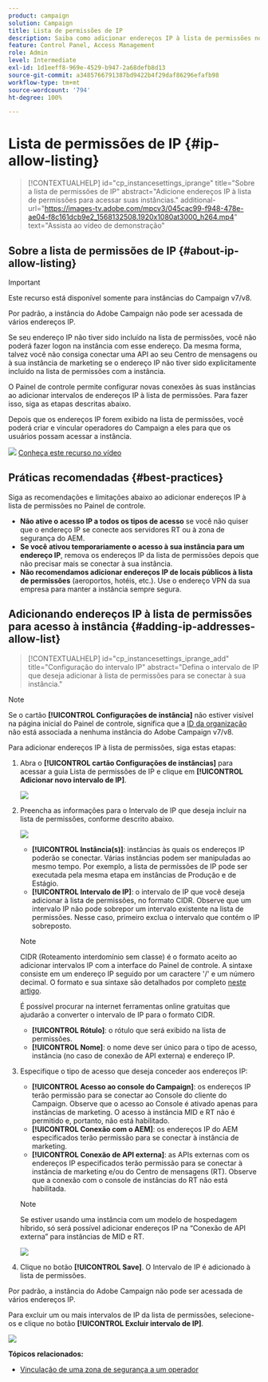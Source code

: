 ```yaml
---
product: campaign
solution: Campaign
title: Lista de permissões de IP
description: Saiba como adicionar endereços IP à lista de permissões no Painel de controle para obter acesso à instância
feature: Control Panel, Access Management
role: Admin
level: Intermediate
exl-id: 1d1eeff8-969e-4529-b947-2a68defb8d13
source-git-commit: a3485766791387bd9422b4f29daf86296efafb98
workflow-type: tm+mt
source-wordcount: '794'
ht-degree: 100%

---
```


# Lista de permissões de IP {#ip-allow-listing}

>[!CONTEXTUALHELP]
>id="cp_instancesettings_iprange"
>title="Sobre a lista de permissões de IP"
>abstract="Adicione endereços IP à lista de permissões para acessar suas instâncias."
>additional-url="https://images-tv.adobe.com/mpcv3/045cac99-f948-478e-ae04-f8c161dcb9e2_1568132508.1920x1080at3000_h264.mp4" text="Assista ao vídeo de demonstração"

## Sobre a lista de permissões de IP {#about-ip-allow-listing}

>[!IMPORTANT]
>
>Este recurso está disponível somente para instâncias do Campaign v7/v8.

Por padrão, a instância do Adobe Campaign não pode ser acessada de vários endereços IP.

Se seu endereço IP não tiver sido incluído na lista de permissões, você não poderá fazer logon na instância com esse endereço. Da mesma forma, talvez você não consiga conectar uma API ao seu Centro de mensagens ou à sua instância de marketing se o endereço IP não tiver sido explicitamente incluído na lista de permissões com a instância.

O Painel de controle permite configurar novas conexões às suas instâncias ao adicionar intervalos de endereços IP à lista de permissões. Para fazer isso, siga as etapas descritas abaixo.

Depois que os endereços IP forem exibido na lista de permissões, você poderá criar e vincular operadores do Campaign a eles para que os usuários possam acessar a instância.

![](assets/do-not-localize/how-to-video.png) [Conheça este recurso no vídeo](https://experienceleague.adobe.com/docs/campaign-classic-learn/control-panel/instance-settings/ip-allow-listing.html?lang=pt-BR#instance-settings)

## Práticas recomendadas {#best-practices}

Siga as recomendações e limitações abaixo ao adicionar endereços IP à lista de permissões no Painel de controle.

* **Não ative o acesso IP a todos os tipos de acesso** se você não quiser que o endereço IP se conecte aos servidores RT ou à zona de segurança do AEM.
* **Se você ativou temporariamente o acesso à sua instância para um endereço IP**, remova os endereços IP da lista de permissões depois que não precisar mais se conectar à sua instância.
* **Não recomendamos adicionar endereços IP de locais públicos à lista de permissões** (aeroportos, hotéis, etc.). Use o endereço VPN da sua empresa para manter a instância sempre segura.

## Adicionando endereços IP à lista de permissões para acesso à instância {#adding-ip-addresses-allow-list}

>[!CONTEXTUALHELP]
>id="cp_instancesettings_iprange_add"
>title="Configuração do intervalo IP"
>abstract="Defina o intervalo de IP que deseja adicionar à lista de permissões para se conectar à sua instância."

>[!NOTE]
>
>Se o cartão **[!UICONTROL Configurações de instância]** não estiver visível na página inicial do Painel de controle, significa que a [ID da organização](https://experienceleague.adobe.com/docs/core-services/interface/administration/organizations.html?lang=pt-BR) não está associada a nenhuma instância do Adobe Campaign v7/v8.

Para adicionar endereços IP à lista de permissões, siga estas etapas:

1. Abra o **[!UICONTROL cartão Configurações de instâncias]** para acessar a guia Lista de permissões de IP e clique em **[!UICONTROL Adicionar novo intervalo de IP]**.



   ![](assets/ip_whitelist_list1.png)

1. Preencha as informações para o Intervalo de IP que deseja incluir na lista de permissões, conforme descrito abaixo.

   ![](assets/ip_whitelist_add1.png)

   * **[!UICONTROL Instância(s)]**: instâncias às quais os endereços IP poderão se conectar. Várias instâncias podem ser manipuladas ao mesmo tempo. Por exemplo, a lista de permissões de IP pode ser executada pela mesma etapa em instâncias de Produção e de Estágio.
   * **[!UICONTROL Intervalo de IP]**: o intervalo de IP que você deseja adicionar à lista de permissões, no formato CIDR. Observe que um intervalo IP não pode sobrepor um intervalo existente na lista de permissões. Nesse caso, primeiro exclua o intervalo que contém o IP sobreposto.

   >[!NOTE]
   >
   >CIDR (Roteamento interdomínio sem classe) é o formato aceito ao adicionar intervalos IP com a interface do Painel de controle. A sintaxe consiste em um endereço IP seguido por um caractere &#39;/&#39; e um número decimal. O formato e sua sintaxe são detalhados por completo [neste artigo](https://whatismyipaddress.com/cidr).
   >
   >É possível procurar na internet ferramentas online gratuitas que ajudarão a converter o intervalo de IP para o formato CIDR.

   * **[!UICONTROL Rótulo]**: o rótulo que será exibido na lista de permissões.
   * **[!UICONTROL Nome]**: o nome deve ser único para o tipo de acesso, instância (no caso de conexão de API externa) e endereço IP.

1. Especifique o tipo de acesso que deseja conceder aos endereços IP:

   * **[!UICONTROL Acesso ao console do Campaign]**: os endereços IP terão permissão para se conectar ao Console do cliente do Campaign. Observe que o acesso ao Console é ativado apenas para instâncias de marketing. O acesso à instância MID e RT não é permitido e, portanto, não está habilitado.
   * **[!UICONTROL Conexão com o AEM]**: os endereços IP do AEM especificados terão permissão para se conectar à instância de marketing.
   * **[!UICONTROL Conexão de API externa]**: as APIs externas com os endereços IP especificados terão permissão para se conectar à instância de marketing e/ou do Centro de mensagens (RT). Observe que a conexão com o console de instâncias do RT não está habilitada.

   >[!NOTE]
   >
   >Se estiver usando uma instância com um modelo de hospedagem híbrido, só será possível adicionar endereços IP na “Conexão de API externa” para instâncias de MID e RT.

   ![](assets/ip_whitelist_acesstype.png)

1. Clique no botão **[!UICONTROL Save]**. O Intervalo de IP é adicionado à lista de permissões.

   <!--![](assets/ip_whitelist_added.png)-->

Por padrão, a instância do Adobe Campaign não pode ser acessada de vários endereços IP.

Para excluir um ou mais intervalos de IP da lista de permissões, selecione-os e clique no botão **[!UICONTROL Excluir intervalo de IP]**.

![](assets/ip_whitelist_delete.png)

**Tópicos relacionados:**

* [Vinculação de uma zona de segurança a um operador](https://experienceleague.adobe.com/docs/campaign-classic/using/installing-campaign-classic/additional-configurations/security-zones.html?lang=pt-BR#linking-a-security-zone-to-an-operator)
